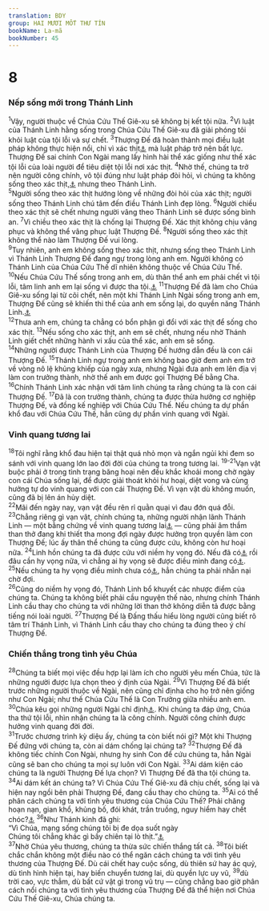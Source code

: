 ```yaml
---
translation: BDY
group: HAI MƯƠI MỐT THƯ TÍN
bookName: La-mã 
bookNumber: 45
---
```


<div class="title"><h1>8</h1><h3>Nếp sống mới trong Thánh Linh</h3></div>
<span class="verse ro_8_1"><sup>1</sup>Vậy, người thuộc về Chúa Cứu Thế Giê-xu sẽ không bị kết tội nữa. </span>
<span class="verse ro_8_2"><sup>2</sup>Vì luật của Thánh Linh hằng sống trong Chúa Cứu Thế Giê-xu đã giải phóng tôi khỏi luật của tội lỗi và sự chết. </span>
<span class="verse ro_8_3"><sup>3</sup>Thượng Đế đã hoàn thành mọi điều luật pháp không thực hiện nổi, chỉ vì xác thịt<a href="#" data-toggle="tooltip" data-placement="bottom" title="Ctd bản tính cũ">⚓</a> mà luật pháp trở nên bất lực. Thượng Đế sai chính Con Ngài mang lấy hình hài thể xác giống như thể xác tội lỗi của loài người để tiêu diệt tội lỗi nơi xác thịt. </span>
<span class="verse ro_8_4"><sup>4</sup>Nhờ thế, chúng ta trở nên người công chính, vô tội đúng như luật pháp đòi hỏi, vì chúng ta không sống theo xác thịt,<a href="#" data-toggle="tooltip" data-placement="bottom" title="Ctd bản tính cũ">⚓</a> nhưng theo Thánh Linh.<br/></span>
<span class="verse ro_8_5"><sup>5</sup>Người sống theo xác thịt hướng lòng về những đòi hỏi của xác thịt; người sống theo Thánh Linh chú tâm đến điều Thánh Linh đẹp lòng. </span>
<span class="verse ro_8_6"><sup>6</sup>Người chiều theo xác thịt sẽ chết nhưng người vâng theo Thánh Linh sẽ được sống bình an. </span>
<span class="verse ro_8_7"><sup>7</sup>Vì chiều theo xác thịt là chống lại Thượng Đế. Xác thịt không chịu vâng phục và không thể vâng phục luật Thượng Đế. </span>
<span class="verse ro_8_8"><sup>8</sup>Người sống theo xác thịt không thể nào làm Thượng Đế vui lòng.<br/></span>
<span class="verse ro_8_9"><sup>9</sup>Tuy nhiên, anh em không sống theo xác thịt, nhưng sống theo Thánh Linh vì Thánh Linh Thượng Đế đang ngự trong lòng anh em. Người không có Thánh Linh của Chúa Cứu Thế dĩ nhiên không thuộc về Chúa Cứu Thế. </span>
<span class="verse ro_8_10"><sup>10</sup>Nếu Chúa Cứu Thế sống trong anh em, dù thân thể anh em phải chết vì tội lỗi, tâm linh anh em lại sống vì được tha tội.<a href="#" data-toggle="tooltip" data-placement="bottom" title="Nt vì lẽ công chính">⚓</a> </span>
<span class="verse ro_8_11"><sup>11</sup>Thượng Đế đã làm cho Chúa Giê-xu sống lại từ cõi chết, nên một khi Thánh Linh Ngài sống trong anh em, Thượng Đế cũng sẽ khiến thi thể của anh em sống lại, do quyền năng Thánh Linh.<a href="#" data-toggle="tooltip" data-placement="bottom" title="Nt do Thánh Linh Ngài ở trong anh em">⚓</a><br/></span>
<span class="verse ro_8_12"><sup>12</sup>Thưa anh em, chúng ta chẳng có bổn phận gì đổi với xác thịt để sống cho xác thịt. </span>
<span class="verse ro_8_13"><sup>13</sup>Nếu sống cho xác thịt, anh em sẽ chết, nhưng nếu nhờ Thánh Linh giết chết những hành vi xấu của thể xác, anh em sẽ sống.<br/></span>
<span class="verse ro_8_14"><sup>14</sup>Những người được Thánh Linh của Thượng Đế hướng dẫn đều là con cái Thượng Đế. </span>
<span class="verse ro_8_15"><sup>15</sup>Thánh Linh ngự trong anh em không bao giờ đem anh em trở về vòng nô lệ khủng khiếp của ngày xưa, nhưng Ngài đưa anh em lên địa vị làm con trưởng thành, nhờ thế anh em được gọi Thượng Đế bằng Cha. </span>
<span class="verse ro_8_16"><sup>16</sup>Chính Thánh Linh xác nhận với tâm linh chúng ta rằng chúng ta là con cái Thượng Đế. </span>
<span class="verse ro_8_17"><sup>17</sup>Đã là con trưởng thành, chúng ta được thừa hưởng cơ nghiệp Thượng Đế, và đồng kế nghiệp với Chúa Cứu Thế. Nếu chúng ta dự phần khổ đau với Chúa Cứu Thế, hẳn cũng dự phần vinh quang với Ngài.</span>
<div class="title"><h3>Vinh quang tương lai</h3></div>
<span class="verse ro_8_18"><sup>18</sup>Tôi nghĩ rằng khổ đau hiện tại thật quá nhỏ mọn và ngắn ngủi khi đem so sánh với vinh quang lớn lao đời đời của chúng ta trong tương lai. </span>
<span class="verse ro_8_19 ro_8_20 ro_8_21"><sup>19-21</sup>Vạn vật buộc phải ở trong tình trạng băng hoại nên đều khắc khoải mong chờ ngày con cái Chúa sống lại, để được giải thoát khỏi hư hoại, diệt vong và cùng hưởng tự do vinh quang với con cái Thượng Đế. Vì vạn vật dù không muốn, cũng đã bị lên án hủy diệt.<br/></span>
<span class="verse ro_8_22"><sup>22</sup>Mãi đến ngày nay, vạn vật đều rên rỉ quằn quại vì đau đớn quá đỗi. </span>
<span class="verse ro_8_23"><sup>23</sup>Chẳng riêng gì vạn vật, chính chúng ta, những người nhận lãnh Thánh Linh — một bằng chứng về vinh quang tương lai<a href="#" data-toggle="tooltip" data-placement="bottom" title="Nt có trái đầu mùa của Thánh Linh">⚓</a> — cũng phải âm thầm than thở đang khi thiết tha mong đợi ngày được hưởng trọn quyền làm con Thượng Đế; lúc ấy thân thể chúng ta cũng được cứu, không còn hư hoại nữa. </span>
<span class="verse ro_8_24"><sup>24</sup>Linh hồn chúng ta đã được cứu với niềm hy vọng đó. Nếu đã có<a href="#" data-toggle="tooltip" data-placement="bottom" title="Nt thấy">⚓</a> rồi đâu cần hy vọng nữa, vì chẳng ai hy vọng sẽ được điều mình đang có<a href="#" data-toggle="tooltip" data-placement="bottom" title="Nt thấy">⚓</a>. </span>
<span class="verse ro_8_25"><sup>25</sup>Nếu chúng ta hy vọng điều mình chưa có<a href="#" data-toggle="tooltip" data-placement="bottom" title="Nt thấy">⚓</a>, hẳn chúng ta phải nhẫn nại chờ đợi.<br/></span>
<span class="verse ro_8_26"><sup>26</sup>Cũng do niềm hy vọng đó, Thánh Linh bổ khuyết các nhược điểm của chúng ta. Chúng ta không biết phải cầu nguyện thế nào, nhưng chính Thánh Linh cầu thay cho chúng ta với những lời than thở không diễn tả được bằng tiếng nói loài người. </span>
<span class="verse ro_8_27"><sup>27</sup>Thượng Đế là Đấng thấu hiểu lòng người cũng biết rõ tâm trí Thánh Linh, vì Thánh Linh cầu thay cho chúng ta đúng theo ý chí Thượng Đế.</span>
<div class="title"><h3>Chiến thắng trong tình yêu Chúa</h3></div>
<span class="verse ro_8_28"><sup>28</sup>Chúng ta biết mọi việc đều hợp lại làm ích cho người yêu mến Chúa, tức là những người được lựa chọn theo ý định của Ngài.</span>
<span class="verse ro_8_29"><sup>29</sup>Vì Thượng Đế đã biết trước những người thuộc về Ngài, nên cũng chỉ địnha cho họ trở nên giống như Con Ngài; như thế Chúa Cứu Thế là Con Trưởng giữa nhiều anh em. </span>
<span class="verse ro_8_30"><sup>30</sup>Chúa kêu gọi những người Ngài chỉ định<a href="#" data-toggle="tooltip" data-placement="bottom" title="Nt định trước">⚓</a>. Khi chúng ta đáp ứng, Chúa tha thứ tội lỗi, nhìn nhận chúng ta là công chính. Người công chính được hưởng vinh quang đời đời.<br/></span>
<span class="verse ro_8_31"><sup>31</sup>Trước chương trình kỳ diệu ấy, chúng ta còn biết nói gì? Một khi Thượng Đế đứng với chúng ta, còn ai dám chống lại chúng ta? </span>
<span class="verse ro_8_32"><sup>32</sup>Thượng Đế đã không tiếc chính Con Ngài, nhưng hy sinh Con để cứu chúng ta, hẳn Ngài cũng sẽ ban cho chúng ta mọi sự luôn với Con Ngài.</span>
<span class="verse ro_8_33"><sup>33</sup>Ai dám kiện cáo chúng ta là người Thượng Đế lựa chọn? Vì Thượng Đế đã tha tội chúng ta. </span>
<span class="verse ro_8_34"><sup>34</sup>Ai dám kết án chúng ta? Vì Chúa Cứu Thế Giê-xu đã chịu chết, sống lại và hiện nay ngồi bên phải Thượng Đế, đang cầu thay cho chúng ta. </span>
<span class="verse ro_8_35"><sup>35</sup>Ai có thể phân cách chúng ta với tình yêu thương của Chúa Cứu Thế? Phải chăng hoạn nạn, gian khổ, khủng bố, đói khát, trần truồng, nguy hiểm hay chết chóc?<a href="#" data-toggle="tooltip" data-placement="bottom" title="Nt gươm giáo">⚓</a> </span>
<span class="verse ro_8_36"><sup>36</sup>Như Thánh kinh đã ghi:<br/>“Vì Chúa, mạng sống chúng tôi bị đe dọa suốt ngày <br/>Chúng tôi chẳng khác gì bầy chiên tại lò thịt.”<a href="#" data-toggle="tooltip" data-placement="bottom" title="Thi 44:22">⚓</a><br/></span>
<span class="verse ro_8_37"><sup>37</sup>Nhờ Chúa yêu thương, chúng ta thừa sức chiến thắng tất cả. </span>
<span class="verse ro_8_38"><sup>38</sup>Tôi biết chắc chắn không một điều nào có thể ngăn cách chúng ta với tình yêu thương của Thượng Đế. Dù cái chết hay cuộc sống, dù thiên sứ hay ác quỷ, dù tình hình hiện tại, hay biến chuyển tương lai, dù quyền lực uy vũ, </span>
<span class="verse ro_8_39"><sup>39</sup>dù trời cao, vực thẳm, dù bất cứ vật gì trong vũ trụ — cũng chẳng bao giờ phân cách nổi chúng ta với tình yêu thương của Thượng Đế đã thể hiện nơi Chúa Cứu Thế Giê-xu, Chúa chúng ta.</span>
